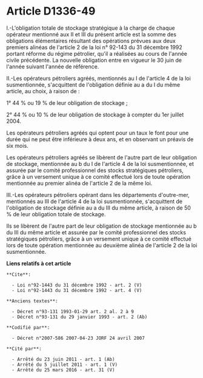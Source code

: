 # Article D1336-49

I.-L'obligation totale de stockage stratégique à la charge de chaque opérateur mentionné aux II et III du présent article est
la somme des obligations élémentaires résultant des opérations prévues aux deux premiers alinéas de l'article 2 de la loi n°
92-143 du 31 décembre 1992 portant réforme du régime pétrolier, qu'il a réalisées au cours de l'année civile précédente. La
nouvelle obligation entre en vigueur le 30 juin de l'année suivant l'année de référence. 

II.-Les opérateurs pétroliers agréés, mentionnés au I de l'article 4 de la loi susmentionnée, s'acquittent de l'obligation
définie au a du I du même article, au choix, à raison de : 

1° 44 % ou 19 % de leur obligation de stockage ; 

2° 44 % ou 10 % de leur obligation de stockage à compter du 1er juillet 2004. 

Les opérateurs pétroliers agréés qui optent pour un taux le font pour une durée qui ne peut être inférieure à deux ans, et en
observant un préavis de six mois. 

Les opérateurs pétroliers agréés se libèrent de l'autre part de leur obligation de stockage, mentionnée au b du I de
l'article 4 de la loi susmentionnée, et assurée par le comité professionnel des stocks stratégiques pétroliers, grâce à un
versement unique à ce comité effectué lors de toute opération mentionnée au premier alinéa de l'article 2 de la même loi. 

III.-Les opérateurs pétroliers opérant dans les départements d'outre-mer, mentionnés au III de l'article 4 de la loi
susmentionnée, s'acquittent de l'obligation de stockage définie au a du III du même article, à raison de 50 % de leur
obligation totale de stockage. 

Ils se libèrent de l'autre part de leur obligation de stockage mentionnée au b du III du même article et assurée par le
comité professionnel des stocks stratégiques pétroliers, grâce à un versement unique à ce comité effectué lors de toute
opération mentionnée au deuxième alinéa de l'article 2 de la loi susmentionnée.

**Liens relatifs à cet article**

	**Cite**:

	  - Loi n°92-1443 du 31 décembre 1992 - art. 2 (V)
	  - Loi n°92-1443 du 31 décembre 1992 - art. 4 (V)

	**Anciens textes**:

	  - Décret n°93-131 1993-01-29 art. 2 al. 2 à 9
	  - Décret n°93-131 du 29 janvier 1993 - art. 2 (Ab)

	**Codifié par**:

	  - Décret n°2007-586 2007-04-23 JORF 24 avril 2007

	**Cité par**:

	  - Arrêté du 23 juin 2011 - art. 1 (Ab)
	  - Arrêté du 5 juillet 2011 - art. 1 (V)
	  - Arrêté du 25 mars 2016 - art. 31 (V)
